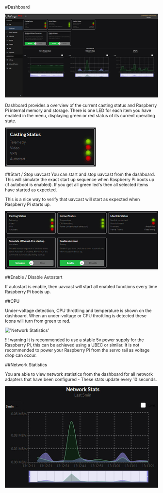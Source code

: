 #Dashboard

!['Dashboard'](../images/pages/dashboard/dashboard_overview.jpg)

Dashboard provides a overview of the current casting status and Raspberry Pi internal memory and storage. There is one LED for each item you have enabled in the menu, displaying green or red status of its current operating state.

!['Dashboard'](../images/pages/dashboard/led.jpg)

##Start / Stop uavcast
You can start and stop uavcast from the dashboard. This will simulate the exact start up sequence when Raspberry Pi boots up (if autoboot is enabled).
If you get all green led's then all selected items have started as expected.

This is a nice way to verify that uavcast will start as expected when Raspberry Pi starts up.

!['Dashboard start'](../images/pages/dashboard/dashstart.jpg)

##Enable  / Disable Autostart

If autostart is enable, then uavcast will start all enabled functions every time Raspberry Pi boots up.

##CPU

Under-voltage detection, CPU throttling and temperature is shown on the dashboard. When an under-voltage or CPU throttling is detected these icons will turn from green to red.

!['Network Statistics'](../images/pages/dashboard/cpu.jpg)

!!! warning
    It is recommended to use a stable 5v power supply for the Raspberry Pi, this can be achieved using a UBEC or similar. It is not recommended to power your Raspberry Pi from the servo rail as voltage drop can occur.


##Network Statistics

You are able to view network statistics from the dashboard for all network adapters that have been configured - These stats update every 10 seconds.

!['Network Statistics'](../images/pages/dashboard/networkstats.jpg)

